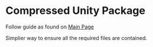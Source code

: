 # Compressed Unity Package 

Follow guide as found on [Main Page](https://github.com/Cabralcm/FinPenToronto/blob/master/README.md)

Simplier way to ensure all the required files are contained.
